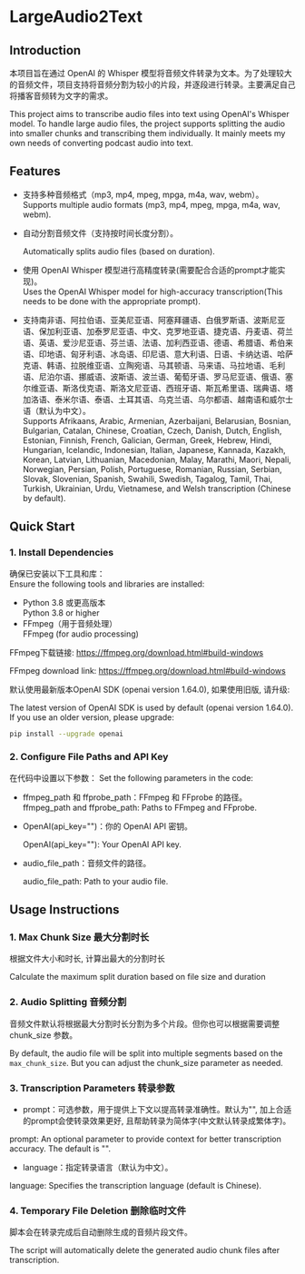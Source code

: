 # LargeAudio2Text

## Introduction
本项目旨在通过 OpenAI 的 Whisper 模型将音频文件转录为文本。为了处理较大的音频文件，项目支持将音频分割为较小的片段，并逐段进行转录。主要满足自己将播客音频转为文字的需求。

This project aims to transcribe audio files into text using OpenAI's Whisper model. To handle large audio files, the project supports splitting the audio into smaller chunks and transcribing them individually. It mainly meets my own needs of converting podcast audio into text.

## Features  
- 支持多种音频格式（mp3, mp4, mpeg, mpga, m4a, wav, webm）。  
  Supports multiple audio formats (mp3, mp4, mpeg, mpga, m4a, wav, webm).  
- 自动分割音频文件（支持按时间长度分割）。

  Automatically splits audio files (based on duration).  
- 使用 OpenAI Whisper 模型进行高精度转录(需要配合合适的prompt才能实现)。  
  Uses the OpenAI Whisper model for high-accuracy transcription(This needs to be done with the appropriate prompt).  
- 支持南非语、阿拉伯语、亚美尼亚语、阿塞拜疆语、白俄罗斯语、波斯尼亚语、保加利亚语、加泰罗尼亚语、中文、克罗地亚语、捷克语、丹麦语、荷兰语、英语、爱沙尼亚语、芬兰语、法语、加利西亚语、德语、希腊语、希伯来语、印地语、匈牙利语、冰岛语、印尼语、意大利语、日语、卡纳达语、哈萨克语、韩语、拉脱维亚语、立陶宛语、马其顿语、马来语、马拉地语、毛利语、尼泊尔语、挪威语、波斯语、波兰语、葡萄牙语、罗马尼亚语、俄语、塞尔维亚语、斯洛伐克语、斯洛文尼亚语、西班牙语、斯瓦希里语、瑞典语、塔加洛语、泰米尔语、泰语、土耳其语、乌克兰语、乌尔都语、越南语和威尔士语（默认为中文）。  
  Supports Afrikaans, Arabic, Armenian, Azerbaijani, Belarusian, Bosnian, Bulgarian, Catalan, Chinese, Croatian, Czech, Danish, Dutch, English, Estonian, Finnish, French, Galician, German, Greek, Hebrew, Hindi, Hungarian, Icelandic, Indonesian, Italian, Japanese, Kannada, Kazakh, Korean, Latvian, Lithuanian, Macedonian, Malay, Marathi, Maori, Nepali, Norwegian, Persian, Polish, Portuguese, Romanian, Russian, Serbian, Slovak, Slovenian, Spanish, Swahili, Swedish, Tagalog, Tamil, Thai, Turkish, Ukrainian, Urdu, Vietnamese, and Welsh transcription (Chinese by default).

## Quick Start

### 1. Install Dependencies  
确保已安装以下工具和库：  
Ensure the following tools and libraries are installed:  
- Python 3.8 或更高版本  
  Python 3.8 or higher  
- FFmpeg（用于音频处理）  
  FFmpeg (for audio processing) 

FFmpeg下载链接: https://ffmpeg.org/download.html#build-windows

FFmpeg download link: https://ffmpeg.org/download.html#build-windows

默认使用最新版本OpenAI SDK (openai version 1.64.0), 如果使用旧版, 请升级:

The latest version of OpenAI SDK is used by default (openai version 1.64.0). If you use an older version, please upgrade:

```bash
pip install --upgrade openai
```

### 2. Configure File Paths and API Key
在代码中设置以下参数：
Set the following parameters in the code:

- ffmpeg_path 和 ffprobe_path：FFmpeg 和 FFprobe 的路径。
  ffmpeg_path and ffprobe_path: Paths to FFmpeg and FFprobe.
- OpenAI(api_key="")：你的 OpenAI API 密钥。

  OpenAI(api_key=""): Your OpenAI API key.
- audio_file_path：音频文件的路径。

  audio_file_path: Path to your audio file.

## Usage Instructions
### 1. Max Chunk Size 最大分割时长 
根据文件大小和时长, 计算出最大的分割时长

Calculate the maximum split duration based on file size and duration

### 2. Audio Splitting 音频分割
音频文件默认将根据最大分割时长分割为多个片段。但你也可以根据需要调整 chunk_size 参数。

By default, the audio file will be split into multiple segments based on the `max_chunk_size`. But you can adjust the chunk_size parameter as needed.


### 3. Transcription Parameters 转录参数

- prompt：可选参数，用于提供上下文以提高转录准确性。默认为"", 加上合适的prompt会使转录效果更好, 且帮助转录为简体字(中文默认转录成繁体字)。

prompt: An optional parameter to provide context for better transcription accuracy. The default is "".
- language：指定转录语言（默认为中文）。

language: Specifies the transcription language (default is Chinese).

### 4. Temporary File Deletion 删除临时文件
脚本会在转录完成后自动删除生成的音频片段文件。

The script will automatically delete the generated audio chunk files after transcription.